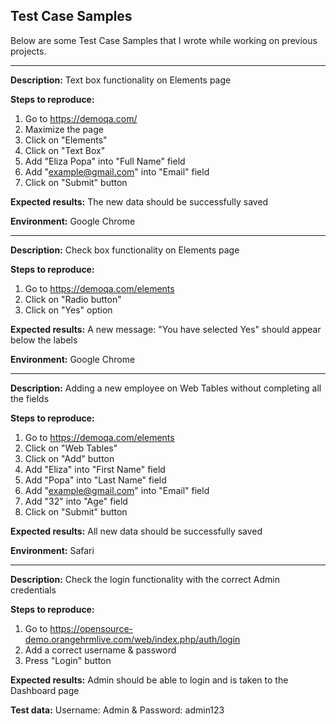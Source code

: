 ## Test Case Samples

Below are some Test Case Samples that I wrote while working on previous projects.

------------------------------

**Description:** 
Text box functionality on Elements page

**Steps to reproduce:**

1. Go to https://demoqa.com/
2. Maximize the page
3. Click on "Elements"
4. Click on "Text Box"
5. Add "Eliza Popa" into "Full Name" field
6. Add "example@gmail.com" into "Email" field
7. Click on "Submit" button

**Expected results:** 
The new data should be successfully saved

**Environment:** 
Google Chrome

------------------------------

**Description:** 
Check box functionality on Elements page

**Steps to reproduce:**

1. Go to https://demoqa.com/elements
2. Click on "Radio button"
3. Click on "Yes" option

**Expected results:** 
A new message: "You have selected Yes" should appear below the labels

**Environment:** 
Google Chrome

------------------------------

**Description:** 
Adding a new employee on Web Tables without completing all the fields

**Steps to reproduce:**

1. Go to https://demoqa.com/elements
2. Click on "Web Tables"
3. Click on "Add" button
4. Add "Eliza" into "First Name" field
5. Add "Popa" into "Last Name" field
6. Add "example@gmail.com" into "Email" field
7. Add "32" into "Age" field
8. Click on "Submit" button

**Expected results:** 
All new data should be successfully saved 

**Environment:** 
Safari

---------------------------

**Description:** 
Check the login functionality with the correct Admin credentials

**Steps to reproduce:**

1. Go to https://opensource-demo.orangehrmlive.com/web/index.php/auth/login
2. Add a correct username & password
3. Press "Login" button

**Expected results:** 
Admin should be able to login and is taken to the Dashboard page

**Test data:** 
Username: Admin & Password: admin123
